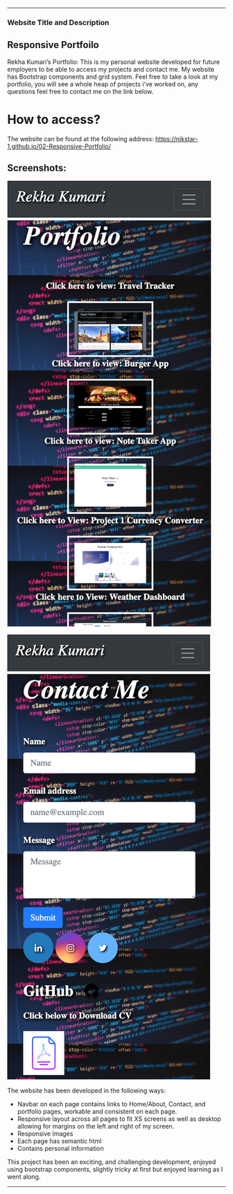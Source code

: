 --------------------------------------------------------------------------------------------------------------------------------------------------------------------

### Website Title and Description

## Responsive Portfoilo

Rekha Kumari’s Portfolio: This is my personal website developed for future employers to be able to access my projects and contact me. My website has Bootstrap components and grid system.
Feel free to take a look at my portfolio, you will see a whole heap of projects i've worked on, any questions feel free to contact me on the link below.

# How to access?
The website can be found at the following address: https://nikstar-1.github.io/02-Responsive-Portfolio/

## Screenshots:


!["Start Page"](images/PorfolioMobile.png "Start page.")


!["Start Page"](images/portfolioTwo.png "Start page.")


 The website has been developed in the following ways:

- Navbar on each page contains links to Home/About, Contact, and portfolio pages, workable and consistent on each page.
- Responsive layout across all pages to fit XS screens as well as desktop allowing for margins on the left and right of my screen.
- Responsive Images
- Each page has semantic html
- Contains personal information 

This project has been an exciting, and challenging development, enjoyed using bootstrap components, slightly tricky at first but enjoyed learning as I went along. 


--------------------------------------------------------------------------------------------------------------------------------------------------------------------


